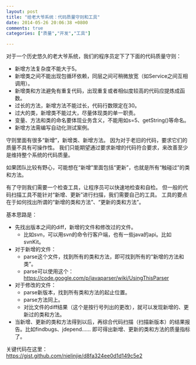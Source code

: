 ```yaml
---
layout: post
title: "给老大爷系统：代码质量守则和工具"
date: 2014-05-26 20:06:38 +0800
comments: true
categories: ["质量","开发","工具"]

---
```


对于一个历史悠久的老大爷系统，我们的程序员定下了下面的代码质量守则：

<!-- more -->

* 新增方法复杂度不能大于5。
* 新增类之间不能出现包循环依赖，同层之间可稍微放宽（如Service之间互相调用）。
* 新增类和方法避免有重复代码，出现重复或者相似度较高的代码应提炼成函数。
* 过长的方法，新增方法不能过长，代码行数限定在30。
* 过大的类，新增类不能过大，尽量体现类的单一职责。
* 变量、方法和类的命名要体现业务含义，不能用如s=5、getString()等命名。
* 新增方法需编写自动化测试案例。

守则里面有很多“新增”，新增类、新增方法。
因为对于老旧的代码，要求它们的质量不具有可操作性。
我们只能期望通过要求新增的代码符合要求，来改善至少是维持整个系统的代码质量。

如果团队比较有野心，可能想在“新增”里面包括“更新”，也就是所有“触碰过”的类和方法。

有了守则我们需要一个检查工具，让程序员可以快速地检查和自检。
但一般的代码扫描工具不能针对“新增、更新”进行扫描，我们需要自己的工具。
工具的要点在于如何找出所谓的“新增的类和方法”、“更新的类和方法”。

基本思路是：

* 先找出版本之间的diff，新增的文件和修改过的文件。
  * 比如svn，可以用svn的命令行客户端，也有一些java的api。比如svnKit。
* 对于新增的文件：
  * parse这个文件，找到所有的类和方法，即可找到所有的“新增的方法和类”。
  * parse可以使用这个：https://code.google.com/p/javaparser/wiki/UsingThisParser
* 对于修改的文件：
  * parse新版本，找到所有类和方法的起止位置。
  * parse方法同上。
  * 对比文件的diff结果（这个是按行号列出的更改），就可以发现新增的、更新过的类和方法。
* 当新增、更新的类和方法得到以后，再综合代码扫描（扫描新版本）的结果报告。比如findbugs、jdepend……
即可得出新增、更新的类和方法的质量指标了。


关键代码在这里：  
https://gist.github.com/nielinjie/d8fa324ee0d1d149c5e2
